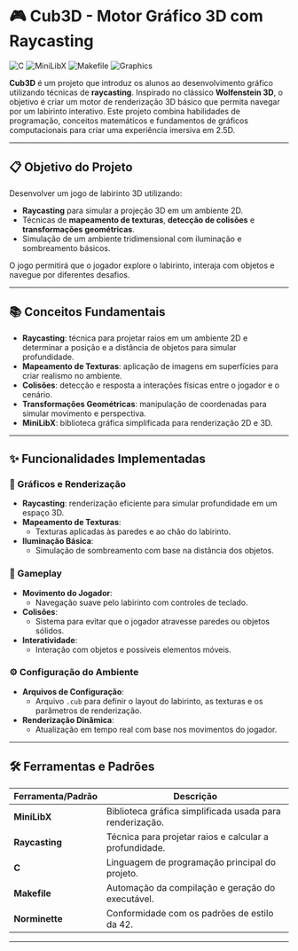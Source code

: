 # 🎮 Cub3D - Motor Gráfico 3D com Raycasting

![C](https://img.shields.io/badge/Language-C-blue) ![MiniLibX](https://img.shields.io/badge/Library-MiniLibX-orange) ![Makefile](https://img.shields.io/badge/Build-Makefile-yellow) ![Graphics](https://img.shields.io/badge/Feature-Graphics-green)

**Cub3D** é um projeto que introduz os alunos ao desenvolvimento gráfico utilizando técnicas de **raycasting**. Inspirado no clássico **Wolfenstein 3D**, o objetivo é criar um motor de renderização 3D básico que permita navegar por um labirinto interativo. Este projeto combina habilidades de programação, conceitos matemáticos e fundamentos de gráficos computacionais para criar uma experiência imersiva em 2.5D.

---

## 📋 Objetivo do Projeto

Desenvolver um jogo de labirinto 3D utilizando:
- **Raycasting** para simular a projeção 3D em um ambiente 2D.  
- Técnicas de **mapeamento de texturas**, **detecção de colisões** e **transformações geométricas**.  
- Simulação de um ambiente tridimensional com iluminação e sombreamento básicos.  

O jogo permitirá que o jogador explore o labirinto, interaja com objetos e navegue por diferentes desafios.

---

## 📚 Conceitos Fundamentais

- **Raycasting**: técnica para projetar raios em um ambiente 2D e determinar a posição e a distância de objetos para simular profundidade.  
- **Mapeamento de Texturas**: aplicação de imagens em superfícies para criar realismo no ambiente.  
- **Colisões**: detecção e resposta a interações físicas entre o jogador e o cenário.  
- **Transformações Geométricas**: manipulação de coordenadas para simular movimento e perspectiva.  
- **MiniLibX**: biblioteca gráfica simplificada para renderização 2D e 3D.  

---

## ✨ Funcionalidades Implementadas

### 🎨 Gráficos e Renderização
- **Raycasting**: renderização eficiente para simular profundidade em um espaço 3D.  
- **Mapeamento de Texturas**:
  - Texturas aplicadas às paredes e ao chão do labirinto.  
- **Iluminação Básica**:
  - Simulação de sombreamento com base na distância dos objetos.  

### 🚪 Gameplay
- **Movimento do Jogador**:
  - Navegação suave pelo labirinto com controles de teclado.  
- **Colisões**:
  - Sistema para evitar que o jogador atravesse paredes ou objetos sólidos.  
- **Interatividade**:
  - Interação com objetos e possíveis elementos móveis.  

### ⚙️ Configuração do Ambiente
- **Arquivos de Configuração**:
  - Arquivo `.cub` para definir o layout do labirinto, as texturas e os parâmetros de renderização.  
- **Renderização Dinâmica**:
  - Atualização em tempo real com base nos movimentos do jogador.  

---

## 🛠️ Ferramentas e Padrões

| Ferramenta/Padrão       | Descrição                                              |
|--------------------------|------------------------------------------------------|
| **MiniLibX**            | Biblioteca gráfica simplificada usada para renderização. |
| **Raycasting**          | Técnica para projetar raios e calcular a profundidade. |
| **C**                   | Linguagem de programação principal do projeto.        |
| **Makefile**            | Automação da compilação e geração do executável.      |
| **Norminette**          | Conformidade com os padrões de estilo da 42.          |

---


